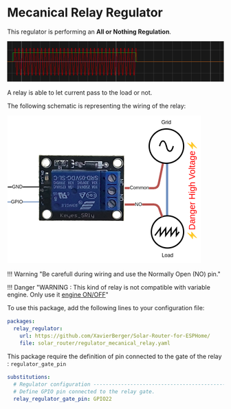 # Mecanical Relay Regulator

This regulator is performing an **All or Nothing Regulation**.

![alt text](images/Regulation_on_off.png)

A relay is able to let current pass to the load or not. 

The following schematic is representing the wiring of the relay:

![relay](images/mecanical_relay.drawio.png)

!!! Warning "Be carefull during wiring and use the Normally Open (NO) pin."

!!! Danger "WARNING : This kind of relay is not compatible with variable engine. Only use it [engine ON/OFF](engine_on_off.md)"

To use this package, add the following lines to your configuration file:

```yaml linenums="1"
packages:
  relay_regulator:
    url: https://github.com/XavierBerger/Solar-Router-for-ESPHome/
    file: solar_router/regulator_mecanical_relay.yaml
```

This package require the definition of pin connected to the gate of the relay : `regulator_gate_pin`

```yaml linenums="1"
substitutions:
  # Regulator configuration ------------------------------------------------------
  # Define GPIO pin connected to the relay gate.
  relay_regulator_gate_pin: GPIO22
```
